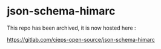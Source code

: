 # json-schema-himarc

This repo has been archived, it is now hosted here : 

https://gitlab.com/cieps-open-source/json-schema-himarc
